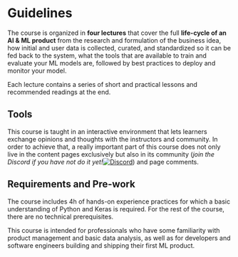 # Guidelines

The course is organized in **four lectures** that cover the full **life-cycle of an AI & ML product** from the research and formulation of the business idea, how initial and user data is collected, curated, and standardized so it can be fed back to the system, what the tools that are available to train and evaluate your ML models are, followed by best practices to deploy and monitor your model.

Each lecture contains a series of short and practical lessons and recommended readings at the end.

## Tools

This course is taught in an interactive environment that lets learners exchange opinions and thoughts with the instructors and community. In order to achieve that, a really important part of this course does not only live in the content pages exclusively but also in its community  \(_join the Discord if you have not do it yet!_[![Discord](https://camo.githubusercontent.com/721a04c8d44d23c9284fbe1eac71f39b6f544db7/68747470733a2f2f696d672e736869656c64732e696f2f646973636f72642f3436333735323832303032363337363230322e7376673f6c6162656c3d266c6f676f3d646973636f7264266c6f676f436f6c6f723d66666666666626636f6c6f723d373338394438266c6162656c436f6c6f723d364137454332)](https://discord.gg/gP6z2nR)\) and page comments.

## Requirements and Pre-work

The course includes 4h of hands-on experience practices for which a basic understanding of Python and Keras is required. For the rest of the course, there are no technical prerequisites.

This course is intended for professionals who have some familiarity with product management and basic data analysis, as well as for developers and software engineers building and shipping their first ML product.

